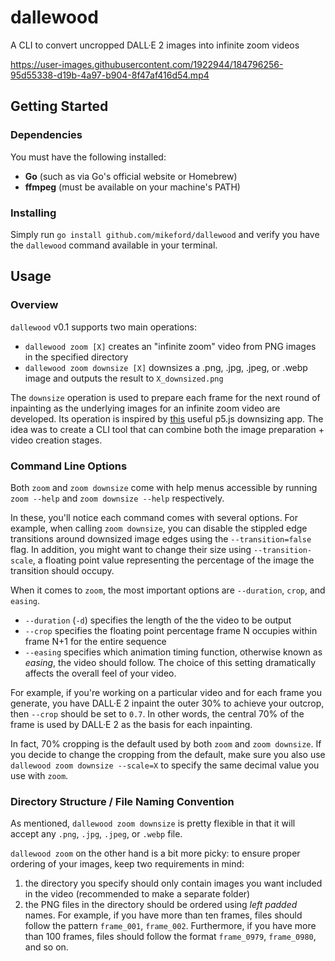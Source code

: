 # dallewood
A CLI to convert uncropped DALL·E 2 images into infinite zoom videos



https://user-images.githubusercontent.com/1922944/184796256-95d55338-d19b-4a97-b904-8f47af416d54.mp4



## Getting Started
### Dependencies
You must have the following installed:
- **Go** (such as via Go's official website or Homebrew)
- **ffmpeg** (must be available on your machine's PATH)

### Installing
Simply run `go install github.com/mikeford/dallewood` and verify you have the `dallewood` command available in your terminal.

## Usage
### Overview
`dallewood` v0.1 supports two main operations:

- `dallewood zoom [X]` creates an "infinite zoom" video from PNG images in the specified directory
- `dallewood zoom downsize [X]` downsizes a .png, .jpg, .jpeg, or .webp image and outputs the result to `X_downsized.png`

The `downsize` operation is used to prepare each frame for the next round of inpainting as the underlying images for an infinite zoom video are developed. Its operation is inspired by [this](https://editor.p5js.org/Pi_p5/full/qAqoieAhx) useful p5.js downsizing app. The idea was to create a CLI tool that can combine both the image preparation + video creation stages.

### Command Line Options
Both `zoom` and `zoom downsize` come with help menus accessible by running `zoom --help` and `zoom downsize --help` respectively.

In these, you'll notice each command comes with several options. For example, when calling `zoom downsize`, you can disable the stippled edge transitions around downsized image edges using the `--transition=false` flag. In addition, you might want to change their size using `--transition-scale`, a floating point value representing the percentage of the image the transition should occupy.

When it comes to `zoom`, the most important options are `--duration`, `crop`, and `easing`.

- `--duration` (`-d`) specifies the length of the the video to be output
- `--crop` specifies the floating point percentage frame N occupies within frame N+1 for the entire sequence
- `--easing` specifies which animation timing function, otherwise known as *easing*, the video should follow. The choice of this setting dramatically affects the overall feel of your video.

For example, if you're working on a particular video and for each frame you generate, you have DALL·E 2 inpaint the outer 30% to achieve your outcrop, then `--crop` should be set to `0.7`. In other words, the central 70% of the frame is used by DALL·E 2 as the basis for each inpainting.

In fact, 70% cropping is the default used by both `zoom` and `zoom downsize`. If you decide to change the cropping from the default, make sure you also use `dallewood zoom downsize --scale=X` to specify the same decimal value you use with `zoom`.

### Directory Structure / File Naming Convention
As mentioned, `dallewood zoom downsize` is pretty flexible in that it will accept any `.png`, `.jpg`, `.jpeg`, or `.webp` file.

`dallewood zoom` on the other hand is a bit more picky: to ensure proper ordering of your images, keep two requirements in mind:

1. the directory you specify should only contain images you want included in the video (recommended to make a separate folder)
2. the PNG files in the directory should be ordered using *left padded* names. For example, if you have more than ten frames, files should follow the pattern `frame_001`, `frame_002`. Furthermore, if you have more than 100 frames, files should follow the format `frame_0979`, `frame_0980`, and so on.
